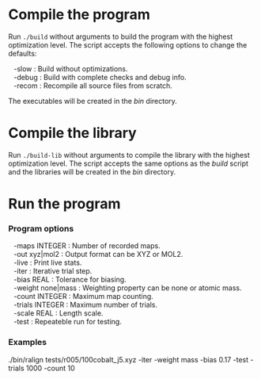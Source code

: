Compile the program
===================

Run `./build` without arguments to build the program with the highest
optimization level. The script accepts the following options to change the
defaults:

&ensp; -slow : Build without optimizations.  
&ensp; -debug : Build with complete checks and debug info.  
&ensp; -recom : Recompile all source files from scratch.  

The executables will be created in the *bin* directory.

Compile the library
===================

Run `./build-lib` without arguments to compile the library with the highest
optimization level. The script accepts the same options as the *build* script
and the libraries will be created in the *bin* directory.

Run the program
===============

### Program options

&ensp; -maps INTEGER : Number of recorded maps.  
&ensp; -out xyz|mol2 : Output format can be XYZ or MOL2.  
&ensp; -live : Print live stats.  
&ensp; -iter : Iterative trial step.  
&ensp; -bias REAL : Tolerance for biasing.  
&ensp; -weight none|mass : Weighting property can be none or atomic mass.  
&ensp; -count INTEGER : Maximum map counting.  
&ensp; -trials INTEGER : Maximum number of trials.  
&ensp; -scale REAL : Length scale.  
&ensp; -test : Repeateble run for testing.  
 
### Examples
 
./bin/ralign tests/r005/100cobalt_j5.xyz -iter -weight mass -bias 0.17 -test -trials 1000 -count 10
